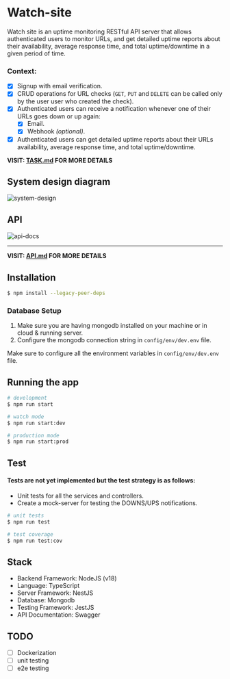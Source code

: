 # Watch-site
 Watch site is an uptime monitoring RESTful API server that allows authenticated users to monitor URLs, and get detailed uptime reports about their availability, average response time, and total uptime/downtime in a given period of time.


<!-- 
- Functions documentations:
```ts
/** Does something interesting
* 
* @param Place $where Where something interesting takes place
* @param integer $repeat How many times something interesting should happen
*
* @throws Some_Exception_Class If something interesting cannot happen
* @return Status
*/
``` -->

### Context:

- [x] Signup with email verification. 
- [x] CRUD operations for URL checks (`GET`, `PUT` and `DELETE` can be called only by the user user who created the check). 
- [x] Authenticated users can receive a notification whenever one of their URLs goes down or up again:
  - [x] Email.
  - [x] Webhook *(optional)*.
- [x] Authenticated users can get detailed uptime reports about their URLs availability, average response time, and total uptime/downtime.

**VISIT: [TASK.md](./TASK.md) FOR MORE DETAILS**

## System design diagram

![system-design](./assets/design.png)

## API

![api-docs](./assets/api.png)

<hr/>


**VISIT: [API.md](./API.md) FOR MORE DETAILS**


## Installation

```bash
$ npm install --legacy-peer-deps
```

### Database Setup
1. Make sure you are having mongodb installed on your machine or in cloud & running server.
2. Configure the mongodb connection string in `config/env/dev.env` file.

Make sure to configure all the environment variables in `config/env/dev.env` file.

## Running the app

```bash
# development
$ npm run start

# watch mode
$ npm run start:dev

# production mode
$ npm run start:prod
```

## Test

#### Tests are not yet implemented but the test strategy is as follows:
- Unit tests for all the services and controllers.
- Create a mock-server for testing the DOWNS/UPS notifications.

```bash
# unit tests
$ npm run test

# test coverage
$ npm run test:cov
```

## Stack

- Backend Framework: NodeJS (v18)
- Language: TypeScript
- Server Framework: NestJS
- Database: Mongodb
- Testing Framework: JestJS
- API Documentation: Swagger


## TODO

- [ ] Dockerization
- [ ] unit testing
- [ ] e2e testing
